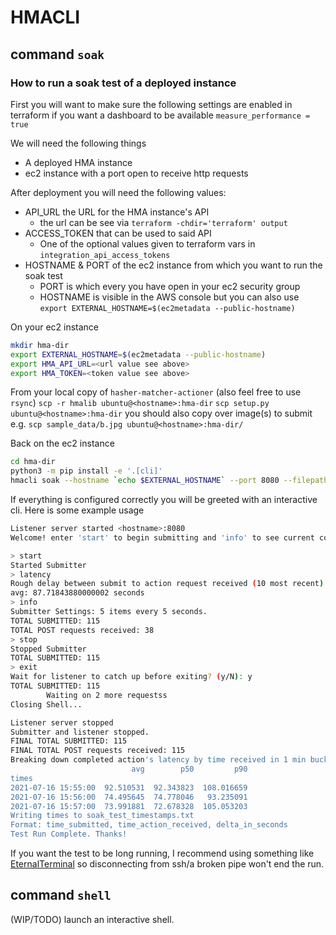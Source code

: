 # HMACLI

## command `soak`

### How to run a soak test of a deployed instance

First you will want to make sure the following settings are enabled in terraform if you want a dashboard to be available
`measure_performance = true`

We will need the following things

- A deployed HMA instance
- ec2 instance with a port open to receive http requests

After deployment you will need the following values:

- API_URL the URL for the HMA instance's API
  - the url can be see via `terraform -chdir='terraform' output`
- ACCESS_TOKEN that can be used to said API
  - One of the optional values given to terraform vars in `integration_api_access_tokens`  
- HOSTNAME & PORT of the ec2 instance from which you want to run the soak test
  - PORT is which every you have open in your ec2 security group
  - HOSTNAME is visible in the AWS console but you can also use `export EXTERNAL_HOSTNAME=$(ec2metadata --public-hostname)`

On your ec2 instance

```sh
mkdir hma-dir
export EXTERNAL_HOSTNAME=$(ec2metadata --public-hostname)
export HMA_API_URL=<url value see above>
export HMA_TOKEN=<token value see above>
```

From your local copy of `hasher-matcher-actioner` (also feel free to use `rsync`)
`scp -r hmalib ubuntu@<hostname>:hma-dir`
`scp setup.py ubuntu@<hostname>:hma-dir`
you should also copy over image(s) to submit e.g.
`scp sample_data/b.jpg ubuntu@<hostname>:hma-dir/`

Back on the ec2 instance

```sh
cd hma-dir
python3 -m pip install -e '.[cli]'
hmacli soak --hostname `echo $EXTERNAL_HOSTNAME` --port 8080 --filepaths='b.jpg' # or other files paths  
```

If everything is configured correctly you will be greeted with an interactive cli. Here is some example usage

```sh
Listener server started <hostname>:8080
Welcome! enter 'start' to begin submitting and 'info' to see current counts. Type help or ? to list commands.

> start
Started Submitter
> latency
Rough delay between submit to action request received (10 most recent)
avg: 87.71843880000002 seconds
> info
Submitter Settings: 5 items every 5 seconds.
TOTAL SUBMITTED: 115
TOTAL POST requests received: 38
> stop
Stopped Submitter
TOTAL SUBMITTED: 115
> exit
Wait for listener to catch up before exiting? (y/N): y
TOTAL SUBMITTED: 115
        Waiting on 2 more requestss
Closing Shell...

Listener server stopped
Submitter and listener stopped.
FINAL TOTAL SUBMITTED: 115
FINAL TOTAL POST requests received: 115
Breaking down completed action's latency by time received in 1 min buckets
                           avg        p50         p90
times
2021-07-16 15:55:00  92.510531  92.343823  108.016659
2021-07-16 15:56:00  74.495645  74.778046   93.235091
2021-07-16 15:57:00  73.991881  72.678328  105.053203
Writing times to soak_test_timestamps.txt
Format: time_submitted, time_action_received, delta_in_seconds
Test Run Complete. Thanks!

```

If you want the test to be long running, I recommend using something like [EternalTerminal](https://github.com/MisterTea/EternalTerminal) so disconnecting from ssh/a broken pipe won't end the run.

## command `shell`

(WIP/TODO) launch an interactive shell.
